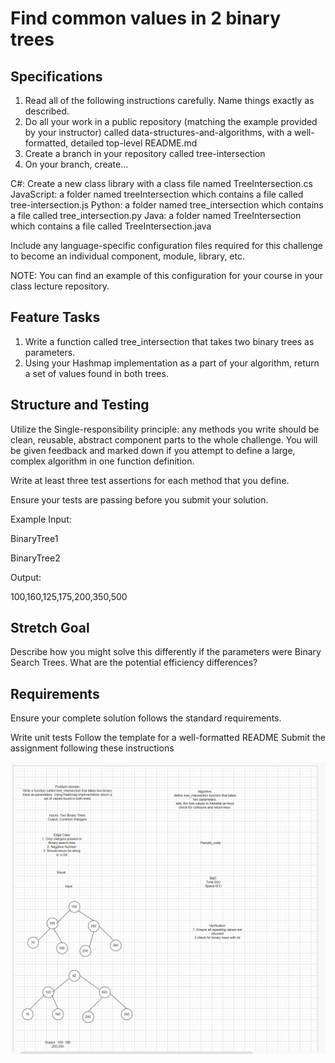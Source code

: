 # Find common values in 2 binary trees

## Specifications

1. Read all of the following instructions carefully. Name things exactly as described.
2. Do all your work in a public repository (matching the example provided by your instructor) called    data-structures-and-algorithms, with a well-formatted, detailed top-level README.md
3. Create a branch in your repository called tree-intersection
4. On your branch, create…

C#: Create a new class library with a class file named TreeIntersection.cs
JavaScript: a folder named treeIntersection which contains a file called tree-intersection.js
Python: a folder named tree_intersection which contains a file called tree_intersection.py
Java: a folder named TreeIntersection which contains a file called TreeIntersection.java

Include any language-specific configuration files required for this challenge to become an individual component, module, library, etc.

NOTE: You can find an example of this configuration for your course in your class lecture repository.

## Feature Tasks

1. Write a function called tree_intersection that takes two binary trees as parameters.
2. Using your Hashmap implementation as a part of your algorithm, return a set of values found in both trees.

## Structure and Testing

Utilize the Single-responsibility principle: any methods you write should be clean, reusable, abstract component parts to the whole challenge. You will be given feedback and marked down if you attempt to define a large, complex algorithm in one function definition.

Write at least three test assertions for each method that you define.

Ensure your tests are passing before you submit your solution.

Example
Input:

BinaryTree1

BinaryTree2

Output:

100,160,125,175,200,350,500

## Stretch Goal

Describe how you might solve this differently if the parameters were Binary Search Trees.
What are the potential efficiency differences?

## Requirements

Ensure your complete solution follows the standard requirements.

Write unit tests
Follow the template for a well-formatted README
Submit the assignment following these instructions

![whiteboard](whiteboard.png)
